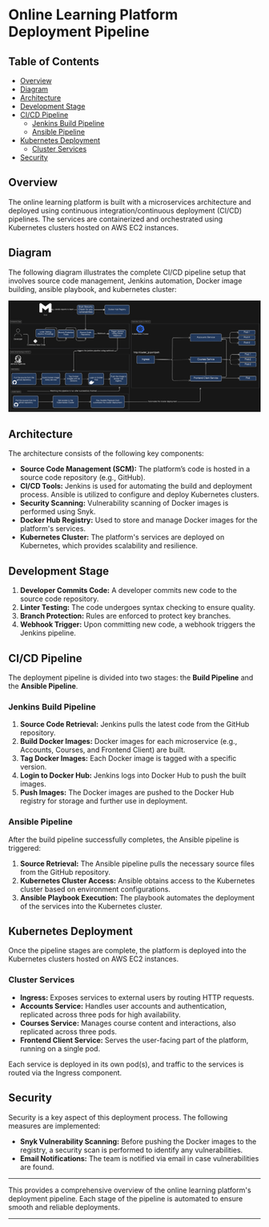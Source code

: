 # Online Learning Platform Deployment Pipeline

## Table of Contents

-   [Overview](#overview)
-   [Diagram](#diagram)
-   [Architecture](#architecture)
-   [Development Stage](#development-stage)
-   [CI/CD Pipeline](#cicd-pipeline)
    -   [Jenkins Build Pipeline](#jenkins-build-pipeline)
    -   [Ansible Pipeline](#ansible-pipeline)
-   [Kubernetes Deployment](#kubernetes-deployment)
    -   [Cluster Services](#cluster-services)
-   [Security](#security)

## Overview

The online learning platform is built with a microservices architecture and deployed using continuous integration/continuous deployment (CI/CD) pipelines. The services are containerized and orchestrated using Kubernetes clusters hosted on AWS EC2 instances.

## Diagram

The following diagram illustrates the complete CI/CD pipeline setup that involves source code management, Jenkins automation, Docker image building, ansible playbook, and kubernetes cluster:

![Online Diagram](diagrams/online-learning-diagram.svg)

## Architecture

The architecture consists of the following key components:

-   **Source Code Management (SCM):** The platform’s code is hosted in a source code repository (e.g., GitHub).
-   **CI/CD Tools:** Jenkins is used for automating the build and deployment process. Ansible is utilized to configure and deploy Kubernetes clusters.
-   **Security Scanning:** Vulnerability scanning of Docker images is performed using Snyk.
-   **Docker Hub Registry:** Used to store and manage Docker images for the platform's services.
-   **Kubernetes Cluster:** The platform's services are deployed on Kubernetes, which provides scalability and resilience.

## Development Stage

1. **Developer Commits Code:** A developer commits new code to the source code repository.
2. **Linter Testing:** The code undergoes syntax checking to ensure quality.
3. **Branch Protection:** Rules are enforced to protect key branches.
4. **Webhook Trigger:** Upon committing new code, a webhook triggers the Jenkins pipeline.

## CI/CD Pipeline

The deployment pipeline is divided into two stages: the **Build Pipeline** and the **Ansible Pipeline**.

### Jenkins Build Pipeline

1. **Source Code Retrieval:** Jenkins pulls the latest code from the GitHub repository.
2. **Build Docker Images:** Docker images for each microservice (e.g., Accounts, Courses, and Frontend Client) are built.
3. **Tag Docker Images:** Each Docker image is tagged with a specific version.
4. **Login to Docker Hub:** Jenkins logs into Docker Hub to push the built images.
5. **Push Images:** The Docker images are pushed to the Docker Hub registry for storage and further use in deployment.

### Ansible Pipeline

After the build pipeline successfully completes, the Ansible pipeline is triggered:

1. **Source Retrieval:** The Ansible pipeline pulls the necessary source files from the GitHub repository.
2. **Kubernetes Cluster Access:** Ansible obtains access to the Kubernetes cluster based on environment configurations.
3. **Ansible Playbook Execution:** The playbook automates the deployment of the services into the Kubernetes cluster.

## Kubernetes Deployment

Once the pipeline stages are complete, the platform is deployed into the Kubernetes clusters hosted on AWS EC2 instances.

### Cluster Services

-   **Ingress:** Exposes services to external users by routing HTTP requests.
-   **Accounts Service:** Handles user accounts and authentication, replicated across three pods for high availability.
-   **Courses Service:** Manages course content and interactions, also replicated across three pods.
-   **Frontend Client Service:** Serves the user-facing part of the platform, running on a single pod.

Each service is deployed in its own pod(s), and traffic to the services is routed via the Ingress component.

## Security

Security is a key aspect of this deployment process. The following measures are implemented:

-   **Snyk Vulnerability Scanning:** Before pushing the Docker images to the registry, a security scan is performed to identify any vulnerabilities.
-   **Email Notifications:** The team is notified via email in case vulnerabilities are found.

---

This provides a comprehensive overview of the online learning platform's deployment pipeline. Each stage of the pipeline is automated to ensure smooth and reliable deployments.


---
